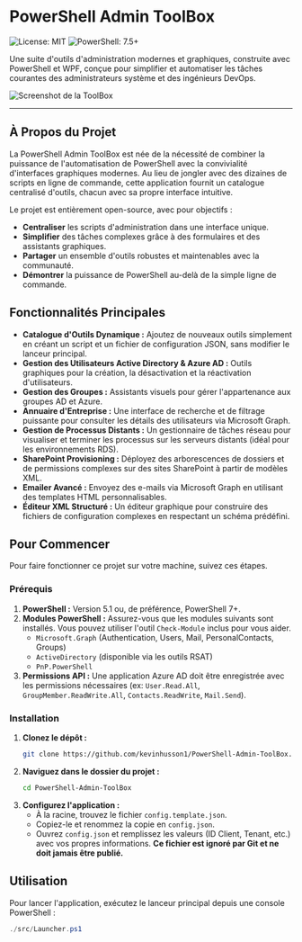 # PowerShell Admin ToolBox

![License: MIT](https://img.shields.io/badge/License-MIT-yellow.svg)
![PowerShell: 7.5+](https://img.shields.io/badge/PowerShell-%207%2B-blue.svg)

Une suite d'outils d'administration modernes et graphiques, construite avec PowerShell et WPF, conçue pour simplifier et automatiser les tâches courantes des administrateurs système et des ingénieurs DevOps.

![Screenshot de la ToolBox](docs/images/toolbox_screenshot.png) <!-- Vous ajouterez un screenshot ici plus tard -->

---

## À Propos du Projet

La PowerShell Admin ToolBox est née de la nécessité de combiner la puissance de l'automatisation de PowerShell avec la convivialité d'interfaces graphiques modernes. Au lieu de jongler avec des dizaines de scripts en ligne de commande, cette application fournit un catalogue centralisé d'outils, chacun avec sa propre interface intuitive.

Le projet est entièrement open-source, avec pour objectifs :
*   **Centraliser** les scripts d'administration dans une interface unique.
*   **Simplifier** des tâches complexes grâce à des formulaires et des assistants graphiques.
*   **Partager** un ensemble d'outils robustes et maintenables avec la communauté.
*   **Démontrer** la puissance de PowerShell au-delà de la simple ligne de commande.

## Fonctionnalités Principales

*   **Catalogue d'Outils Dynamique :** Ajoutez de nouveaux outils simplement en créant un script et un fichier de configuration JSON, sans modifier le lanceur principal.
*   **Gestion des Utilisateurs Active Directory & Azure AD :** Outils graphiques pour la création, la désactivation et la réactivation d'utilisateurs.
*   **Gestion des Groupes :** Assistants visuels pour gérer l'appartenance aux groupes AD et Azure.
*   **Annuaire d'Entreprise :** Une interface de recherche et de filtrage puissante pour consulter les détails des utilisateurs via Microsoft Graph.
*   **Gestion de Processus Distants :** Un gestionnaire de tâches réseau pour visualiser et terminer les processus sur les serveurs distants (idéal pour les environnements RDS).
*   **SharePoint Provisioning :** Déployez des arborescences de dossiers et de permissions complexes sur des sites SharePoint à partir de modèles XML.
*   **Emailer Avancé :** Envoyez des e-mails via Microsoft Graph en utilisant des templates HTML personnalisables.
*   **Éditeur XML Structuré :** Un éditeur graphique pour construire des fichiers de configuration complexes en respectant un schéma prédéfini.

## Pour Commencer

Pour faire fonctionner ce projet sur votre machine, suivez ces étapes.

### Prérequis

1.  **PowerShell :** Version 5.1 ou, de préférence, PowerShell 7+.
2.  **Modules PowerShell :** Assurez-vous que les modules suivants sont installés. Vous pouvez utiliser l'outil `Check-Module` inclus pour vous aider.
    *   `Microsoft.Graph` (Authentication, Users, Mail, PersonalContacts, Groups)
    *   `ActiveDirectory` (disponible via les outils RSAT)
    *   `PnP.PowerShell`
3.  **Permissions API :** Une application Azure AD doit être enregistrée avec les permissions nécessaires (ex: `User.Read.All`, `GroupMember.ReadWrite.All`, `Contacts.ReadWrite`, `Mail.Send`).

### Installation

1.  **Clonez le dépôt :**
    ```sh
    git clone https://github.com/kevinhusson1/PowerShell-Admin-ToolBox.git
    ```
2.  **Naviguez dans le dossier du projet :**
    ```sh
    cd PowerShell-Admin-ToolBox
    ```
3.  **Configurez l'application :**
    *   À la racine, trouvez le fichier `config.template.json`.
    *   Copiez-le et renommez la copie en `config.json`.
    *   Ouvrez `config.json` et remplissez les valeurs (ID Client, Tenant, etc.) avec vos propres informations. **Ce fichier est ignoré par Git et ne doit jamais être publié.**

## Utilisation

Pour lancer l'application, exécutez le lanceur principal depuis une console PowerShell :

```powershell
./src/Launcher.ps1
